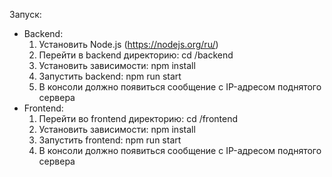 Запуск:
- Backend:
    1. Установить Node.js (https://nodejs.org/ru/)
    2. Перейти в backend директорию: cd <your-path-to-root-dir>/backend 
    3. Установить зависимости: npm install
    4. Запустить backend: npm run start
    5. В консоли должно появиться сообщение с IP-адресом поднятого сервера
- Frontend:
    1. Перейти во frontend директорию: cd <your-path-to-root-dir>/frontend 
    2. Установить зависимости: npm install
    3. Запустить frontend: npm run start
    4. В консоли должно появиться сообщение с IP-адресом поднятого сервера
